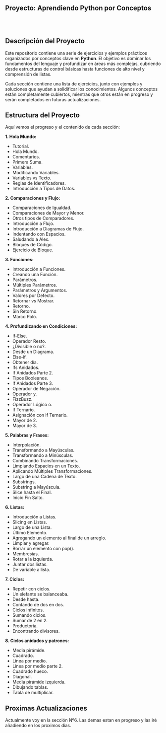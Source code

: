 ## Proyecto: Aprendiendo Python por Conceptos
<br></br>



## Descripción del Proyecto

Este repositorio contiene una serie de ejercicios y ejemplos prácticos organizados por conceptos clave en **Python**. El objetivo es dominar los fundamentos del lenguaje y profundizar en áreas más complejas, cubriendo desde estructuras de control básicas hasta funciones de alto nivel y comprensión de listas.

Cada sección contiene una lista de ejercicios, junto con ejemplos y soluciones que ayudan a solidificar los conocimientos. Algunos conceptos están completamente cubiertos, mientras que otros están en progreso y serán completados en futuras actualizaciones.

## Estructura del Proyecto

Aquí vemos el progreso y el contenido de cada sección:

**1. Hola Mundo:**

  - Tutorial.
  - Hola Mundo.
  - Comentarios.
  - Primera Suma.
  - Variables.
  - Modificando Variables.
  - Variables vs Texto.
  - Reglas de Identificadores.
  - Introducción a Tipos de Datos.

 **2. Comparaciones y Flujo:**
   - Comparaciones de Igualdad.
   - Comparaciones de Mayor y Menor.
   - Otros tipos de Comparadores.
   - Introducción a Flujo.
   - Introducción a Diagramas de Flujo.
   - Indentando con Espacios.
   - Saludando a Alex.
   - Bloques de Código.
   - Ejercicio de Bloque.

  **3. Funciones:**
   - Introducción a Funciones.
   - Creando una Función.
   - Parámetros.
   - Múltiples Parámetros.
   - Parámetros y Argumentos.
   - Valores por Defecto.
   - Retornar vs Mostrar.
   - Retorno.
   - Sin Retorno.
   - Marco Polo.

  **4. Profundizando en Condiciones:**
   - If-Else.
   - Operador Resto.
   - ¿Divisible o no?.
   - Desde un Diagrama.
   - Else-if.
   - Obtener día.
   - Ifs Anidados.
   - If Anidados Parte 2.
   - Tipos Booleanos.
   - If Anidados Parte 3.
   - Operador de Negación.
   - Operador y.
   - FizzBuzz.
   - Operador Lógico o.
   - If Ternario.
   - Asignación con If Ternario.
   - Mayor de 2.
   - Mayor de 3.

  **5. Palabras y Frases:**
   - Interpolación.
   - Transformando a Mayúsculas.
   - Transformando a Minúsculas.
   - Combinando Transformaciones.
   - Limpiando Espacios en un Texto.
   - Aplicando Múltiples Transformaciones.
   - Largo de una Cadena de Texto.
   - Substrings.
   - Substring a Mayúscula.
   - Slice hasta el Final.
   - Inicio Fin Salto.

**6. Listas:**
   - Introducción a Listas.
   - Slicing en Listas.
   - Largo de una Lista.
   - Último Elemento.
   - Agregando un elemento al final de un arreglo.
   - Limpiar y agregar.
   - Borrar un elemento con pop().
   - Membresias.
   - Rotar a la izquierda.
   - Juntar dos listas.
   - De variable a lista.

**7. Ciclos:**

  - Repetir con ciclos.
  - Un elefante se balanceaba.
  - Desde hasta.
  - Contando de dos en dos.
  - Ciclos infinitos.
  - Sumando ciclos.
  - Sumar de 2 en 2.
  - Productoria.
  - Encontrando divisores.

**8. Ciclos anidados y patrones:**

  - Media pirámide.
  - Cuadrado.
  - Línea por medio.
  - Línea por medio parte 2.
  - Cuadrado hueco.
  - Diagonal.
  - Media pirámide izquierda.
  - Dibujando tablas.
  - Tabla de multiplicar.



## Proximas Actualizaciones

Actualmente voy en la sección Nº6. Las demas estan en progreso y las iré añadiendo en los proximos dias.









